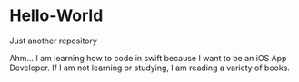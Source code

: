 # Hello-World
Just another repository

Ahm... I am learning how to code in swift because I want to be an iOS App Developer. 
If I am not learning or studying, I am reading a variety of books. 
